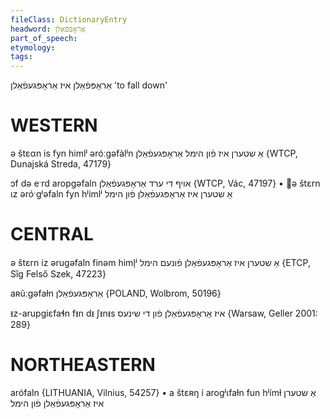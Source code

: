 ```yaml
---
fileClass: DictionaryEntry
headword: אַראָפּפֿאַלן
part_of_speech: 
etymology: 
tags: 
---
```

אַראָפּפֿאַלן
איז אַראָפּגעפֿאַלן
'to fall down'

WESTERN
========

ə štɛαn is fyn himlʲ əróːgəfàlʲn אַ שטערן איז פֿון הימל אַראָפּגעפֿאַלן {WTCP, Dunajská Streda, 47179}

ɔf də eˑrd aropgəfaln אויף די ערד אַראָפּגעפֿאַלן {WTCP, Vác, 47197}
	•	ə štɛrn ɩz əróˑgʲəfaln fyn hʲimlʲ אַ שטערן איז אַראָפּגעפֿאַלן פֿון הימל

CENTRAL
========

ə štɛrn iz ərugəfaln finəm himl̩ʲ אַ שטערן איז אַראָפּגעפֿאַלן פֿונעם הימל {ETCP, Sîg Felső Szek, 47223}

aʀũːgəfaɫn אַראָפּגעפֿאַלן {POLAND, Wolbrom, 50196}

ᵻz-arupgiɛfaɬn fᵻn dᵻ ʃᵻnᵻs איז אַראָפּגעפֿאַלן פֿון די שינעס {Warsaw, Geller 2001: 289}

NORTHEASTERN
==============

arófaln {LITHUANIA, Vilnius, 54257}
	•	a štɛʀŋ i arogʲɩfaɫn fun hʲímɫ אַ שטערן איז אַראָפּגעפֿאַלן פֿון הימל